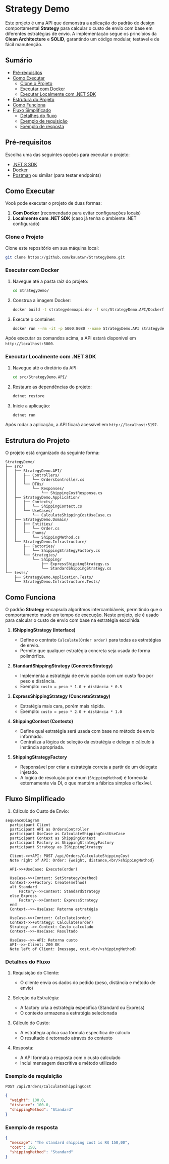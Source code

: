 # Strategy Demo

Este projeto é uma API que demonstra a aplicação do padrão de design comportamental **Strategy** para calcular o custo de envio com base em diferentes estratégias de envio. A implementação segue os princípios da **Clean Architecture** e **SOLID**, garantindo um código modular, testável e de fácil manutenção.

## Sumário

- [Pré-requisitos](#pré-requisitos)
- [Como Executar](#como-executar)
  - [Clone o Projeto](#clone-o-projeto)
  - [Executar com Docker](#executar-com-docker)
  - [Executar Localmente com .NET SDK](#executar-localmente-com-net-sdk)
- [Estrutura do Projeto](#estrutura-do-projeto)
- [Como Funciona](#como-funciona)
- [Fluxo Simplificado](#fluxo-simplificado)
  - [Detalhes do fluxo](#detalhes-do-fluxo)
  - [Exemplo de requisição](#exemplo-de-requisição)
  - [Exemplo de resposta](#exemplo-de-resposta)

## Pré-requisitos

Escolha uma das seguintes opções para executar o projeto:

- [.NET 8 SDK](https://dotnet.microsoft.com/download)
- [Docker](https://www.docker.com/)
- [Postman](https://www.postman.com/) ou similar (para testar endpoints)

## Como Executar

Você pode executar o projeto de duas formas:

1. **Com Docker** (recomendado para evitar configurações locais)
2. **Localmente com .NET SDK** (caso já tenha o ambiente .NET configurado)

### Clone o Projeto

Clone este repositório em sua máquina local:

```bash
git clone https://github.com/kauatwn/StrategyDemo.git
```

### Executar com Docker

1. Navegue até a pasta raiz do projeto:

    ```bash
    cd StrategyDemo/
    ```

2. Construa a imagem Docker:

    ```bash
    docker build -t strategydemoapi:dev -f src/StrategyDemo.API/Dockerfile .
    ```

3. Execute o container:

    ```bash
    docker run --rm -it -p 5000:8080 --name StrategyDemo.API strategydemoapi:dev
    ```

Após executar os comandos acima, a API estará disponível em `http://localhost:5000`.

### Executar Localmente com .NET SDK

1. Navegue até o diretório da API:

    ```bash
    cd src/StrategyDemo.API/
    ```

2. Restaure as dependências do projeto:

    ```bash
    dotnet restore
    ```

3. Inicie a aplicação:

    ```bash
    dotnet run
    ```

Após rodar a aplicação, a API ficará acessível em `http://localhost:5197`.

## Estrutura do Projeto

O projeto está organizado da seguinte forma:

```plaintext
StrategyDemo/
├── src/
│   ├── StrategyDemo.API/
│   │   ├── Controllers/
│   │   │   └── OrdersController.cs
│   │   └── DTOs/
│   │       └── Responses/
│   │           └── ShippingCostResponse.cs
│   ├── StrategyDemo.Application/
│   │   ├── Contexts/
│   │   │   └── ShippingContext.cs
│   │   └── UseCases/
│   │       └── CalculateShippingCostUseCase.cs
│   ├── StrategyDemo.Domain/
│   │   ├── Entities/
│   │   │   └── Order.cs
│   │   └── Enums/
│   │       └── ShippingMethod.cs
│   └── StrategyDemo.Infrastructure/
│       ├── Factories/
│       │   └── ShippingStrategyFactory.cs
│       └── Strategies/
│           └── Shipping/
│               ├── ExpressShippingStrategy.cs
│               └── StandardShippingStrategy.cs
└── tests/
    ├── StrategyDemo.Application.Tests/
    └── StrategyDemo.Infrastructure.Tests/
```

## Como Funciona

O padrão **Strategy** encapsula algoritmos intercambiáveis, permitindo que o comportamento mude em tempo de execução. Neste projeto, ele é usado para calcular o custo de envio com base na estratégia escolhida.

1. **IShippingStrategy (Interface)**
    - Define o contrato `Calculate(Order order)` para todas as estratégias de envio.
    - Permite que qualquer estratégia concreta seja usada de forma polimórfica.

2. **StandardShippingStrategy (ConcreteStrategy)**
    - Implementa a estratégia de envio padrão com um custo fixo por peso e distância.
    - Exemplo: `custo = peso * 1.0 + distância * 0.5`

3. **ExpressShippingStrategy (ConcreteStrategy)**
    - Estratégia mais cara, porém mais rápida.
    - Exemplo: `custo = peso * 2.0 + distância * 1.0`

4. **ShippingContext (Contexto)**
    - Define qual estratégia será usada com base no método de envio informado.
    - Centraliza a lógica de seleção da estratégia e delega o cálculo à instância apropriada.

5. **ShippingStrategyFactory**
    - Responsável por criar a estratégia correta a partir de um delegate injetado.
    - A lógica de resolução por enum (`ShippingMethod`) é fornecida externamente via DI, o que mantém a fábrica simples e flexível.

## Fluxo Simplificado

1. Cálculo do Custo de Envio:

  ```mermaid
  sequenceDiagram
    participant Client
    participant API as OrdersController
    participant UseCase as CalculateShippingCostUseCase
    participant Context as ShippingContext
    participant Factory as ShippingStrategyFactory
    participant Strategy as IShippingStrategy

    Client->>+API: POST /api/Orders/CalculateShippingCost
    Note right of API: Order: {weight, distance,<br/>shippingMethod}
    
    API->>+UseCase: Execute(order)
    
    UseCase->>+Context: SetStrategy(method)
    Context->>+Factory: Create(method)
    alt Standard
        Factory-->>Context: StandardStrategy
    else Express
        Factory-->>Context: ExpressStrategy
    end
    Context-->>-UseCase: Retorna estratégia
    
    UseCase->>+Context: Calculate(order)
    Context->>+Strategy: Calculate(order)
    Strategy-->>-Context: Custo calculado
    Context-->>-UseCase: Resultado
    
    UseCase-->>-API: Retorna custo
    API-->>-Client: 200 OK
    Note left of Client: {message, cost,<br/>shippingMethod}
  ```

### Detalhes do Fluxo

1. Requisição do Cliente:
    - O cliente envia os dados do pedido (peso, distância e método de envio)

2. Seleção da Estratégia:
    - A factory cria a estratégia específica (Standard ou Express)
    - O contexto armazena a estratégia selecionada

3. Cálculo do Custo:
    - A estratégia aplica sua fórmula específica de cálculo
    - O resultado é retornado através do contexto

4. Resposta:
    - A API formata a resposta com o custo calculado
    - Inclui mensagem descritiva e método utilizado

### Exemplo de requisição

```http
POST /api/Orders/CalculateShippingCost
```

```json
{
  "weight": 100.0,
  "distance": 100.0,
  "shippingMethod": "Standard"
}
```

### Exemplo de resposta

```json
{
  "message": "The standard shipping cost is R$ 150,00",
  "cost": 150,
  "shippingMethod": "Standard"
}
```
